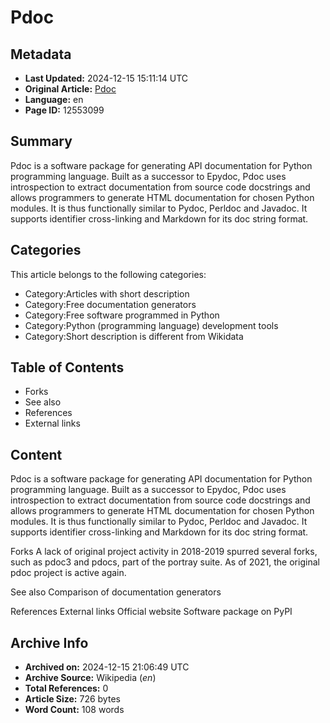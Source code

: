# Pdoc

## Metadata
- **Last Updated:** 2024-12-15 15:11:14 UTC
- **Original Article:** [Pdoc](https://en.wikipedia.org/wiki/Pdoc)
- **Language:** en
- **Page ID:** 12553099

## Summary
Pdoc is a software package for generating API documentation for Python programming language. Built as a successor to Epydoc, Pdoc uses introspection to extract documentation from source code docstrings and allows programmers to generate HTML documentation for chosen Python modules. It is thus functionally similar to Pydoc, Perldoc and Javadoc. It supports identifier cross-linking and Markdown for its doc string format.

## Categories
This article belongs to the following categories:

- Category:Articles with short description
- Category:Free documentation generators
- Category:Free software programmed in Python
- Category:Python (programming language) development tools
- Category:Short description is different from Wikidata

## Table of Contents

- Forks
- See also
- References
- External links

## Content

Pdoc is a software package for generating API documentation for Python programming language. Built as a successor to Epydoc, Pdoc uses introspection to extract documentation from source code docstrings and allows programmers to generate HTML documentation for chosen Python modules. It is thus functionally similar to Pydoc, Perldoc and Javadoc. It supports identifier cross-linking and Markdown for its doc string format.

Forks
A lack of original project activity in 2018-2019 spurred several forks, such as pdoc3 and pdocs, part of the portray suite.
As of 2021, the original pdoc project is active again.

See also
Comparison of documentation generators

References
External links
Official website
Software package on PyPI

## Archive Info
- **Archived on:** 2024-12-15 21:06:49 UTC
- **Archive Source:** Wikipedia (_en_)
- **Total References:** 0
- **Article Size:** 726 bytes
- **Word Count:** 108 words
